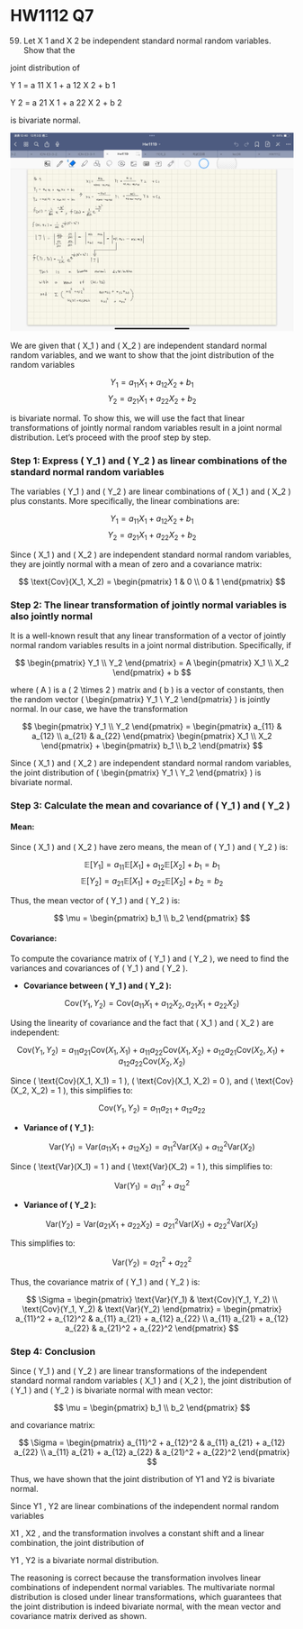 # HW1112 Q7
59. Let X 1 and X 2 be independent standard normal random variables. Show that the
    
joint distribution of

Y 1 = a 11 X 1 + a 12 X 2 + b 1

Y 2 = a 21 X 1 + a 22 X 2 + b 2

is bivariate normal.

![image](https://github.com/HWTeng-Teaching/202409-Math-Stat/blob/main/HW1112/10%20wang/S__1220614_0.jpg)

We are given that \( X_1 \) and \( X_2 \) are independent standard normal random variables, and we want to show that the joint distribution of the random variables

$$
Y_1 = a_{11} X_1 + a_{12} X_2 + b_1
$$
$$
Y_2 = a_{21} X_1 + a_{22} X_2 + b_2
$$

is bivariate normal. To show this, we will use the fact that linear transformations of jointly normal random variables result in a joint normal distribution. Let’s proceed with the proof step by step.

### Step 1: Express \( Y_1 \) and \( Y_2 \) as linear combinations of the standard normal random variables
The variables \( Y_1 \) and \( Y_2 \) are linear combinations of \( X_1 \) and \( X_2 \) plus constants. More specifically, the linear combinations are:

$$
Y_1 = a_{11} X_1 + a_{12} X_2 + b_1
$$
$$
Y_2 = a_{21} X_1 + a_{22} X_2 + b_2
$$

Since \( X_1 \) and \( X_2 \) are independent standard normal random variables, they are jointly normal with a mean of zero and a covariance matrix:

$$
\text{Cov}(X_1, X_2) = \begin{pmatrix} 1 & 0 \\ 0 & 1 \end{pmatrix}
$$

### Step 2: The linear transformation of jointly normal variables is also jointly normal
It is a well-known result that any linear transformation of a vector of jointly normal random variables results in a joint normal distribution. Specifically, if

$$
\begin{pmatrix} Y_1 \\ Y_2 \end{pmatrix} = A \begin{pmatrix} X_1 \\ X_2 \end{pmatrix} + b
$$

where \( A \) is a \( 2 \times 2 \) matrix and \( b \) is a vector of constants, then the random vector \( \begin{pmatrix} Y_1 \\ Y_2 \end{pmatrix} \) is jointly normal. In our case, we have the transformation

$$
\begin{pmatrix} Y_1 \\ Y_2 \end{pmatrix} = \begin{pmatrix} a_{11} & a_{12} \\ a_{21} & a_{22} \end{pmatrix} \begin{pmatrix} X_1 \\ X_2 \end{pmatrix} + \begin{pmatrix} b_1 \\ b_2 \end{pmatrix}
$$

Since \( X_1 \) and \( X_2 \) are independent standard normal random variables, the joint distribution of \( \begin{pmatrix} Y_1 \\ Y_2 \end{pmatrix} \) is bivariate normal.

### Step 3: Calculate the mean and covariance of \( Y_1 \) and \( Y_2 \)
#### Mean:
Since \( X_1 \) and \( X_2 \) have zero means, the mean of \( Y_1 \) and \( Y_2 \) is:

$$
\mathbb{E}[Y_1] = a_{11} \mathbb{E}[X_1] + a_{12} \mathbb{E}[X_2] + b_1 = b_1
$$
$$
\mathbb{E}[Y_2] = a_{21} \mathbb{E}[X_1] + a_{22} \mathbb{E}[X_2] + b_2 = b_2
$$

Thus, the mean vector of \( Y_1 \) and \( Y_2 \) is:

$$
\mu = \begin{pmatrix} b_1 \\ b_2 \end{pmatrix}
$$

#### Covariance:
To compute the covariance matrix of \( Y_1 \) and \( Y_2 \), we need to find the variances and covariances of \( Y_1 \) and \( Y_2 \).

- **Covariance between \( Y_1 \) and \( Y_2 \):**

$$
\text{Cov}(Y_1, Y_2) = \text{Cov}(a_{11} X_1 + a_{12} X_2, a_{21} X_1 + a_{22} X_2)
$$

Using the linearity of covariance and the fact that \( X_1 \) and \( X_2 \) are independent:

$$
\text{Cov}(Y_1, Y_2) = a_{11} a_{21} \text{Cov}(X_1, X_1) + a_{11} a_{22} \text{Cov}(X_1, X_2) + a_{12} a_{21} \text{Cov}(X_2, X_1) + a_{12} a_{22} \text{Cov}(X_2, X_2)
$$

Since \( \text{Cov}(X_1, X_1) = 1 \), \( \text{Cov}(X_1, X_2) = 0 \), and \( \text{Cov}(X_2, X_2) = 1 \), this simplifies to:

$$
\text{Cov}(Y_1, Y_2) = a_{11} a_{21} + a_{12} a_{22}
$$

- **Variance of \( Y_1 \):**

$$
\text{Var}(Y_1) = \text{Var}(a_{11} X_1 + a_{12} X_2) = a_{11}^2 \text{Var}(X_1) + a_{12}^2 \text{Var}(X_2)
$$

Since \( \text{Var}(X_1) = 1 \) and \( \text{Var}(X_2) = 1 \), this simplifies to:

$$
\text{Var}(Y_1) = a_{11}^2 + a_{12}^2
$$

- **Variance of \( Y_2 \):**

$$
\text{Var}(Y_2) = \text{Var}(a_{21} X_1 + a_{22} X_2) = a_{21}^2 \text{Var}(X_1) + a_{22}^2 \text{Var}(X_2)
$$

This simplifies to:

$$
\text{Var}(Y_2) = a_{21}^2 + a_{22}^2
$$

Thus, the covariance matrix of \( Y_1 \) and \( Y_2 \) is:

$$
\Sigma = \begin{pmatrix}
\text{Var}(Y_1) & \text{Cov}(Y_1, Y_2) \\
\text{Cov}(Y_1, Y_2) & \text{Var}(Y_2)
\end{pmatrix}
= \begin{pmatrix}
a_{11}^2 + a_{12}^2 & a_{11} a_{21} + a_{12} a_{22} \\
a_{11} a_{21} + a_{12} a_{22} & a_{21}^2 + a_{22}^2
\end{pmatrix}
$$

### Step 4: Conclusion
Since \( Y_1 \) and \( Y_2 \) are linear transformations of the independent standard normal random variables \( X_1 \) and \( X_2 \), the joint distribution of \( Y_1 \) and \( Y_2 \) is bivariate normal with mean vector:

$$
\mu = \begin{pmatrix} b_1 \\ b_2 \end{pmatrix}
$$

and covariance matrix:

$$
\Sigma = \begin{pmatrix}
a_{11}^2 + a_{12}^2 & a_{11} a_{21} + a_{12} a_{22} \\
a_{11} a_{21} + a_{12} a_{22} & a_{21}^2 + a_{22}^2
\end{pmatrix}
$$

Thus, we have shown that the joint distribution of Y1 and  Y2  is bivariate normal.

Since Y1 , Y2 are linear combinations of the independent normal random variables 

X1 , X2 , and the transformation involves a constant shift and a linear combination, the joint distribution of 

Y1 , Y2 is a bivariate normal distribution.

The reasoning is correct because the transformation involves linear combinations of independent normal variables. The multivariate normal distribution is closed under linear transformations, which guarantees that the joint distribution is indeed bivariate normal, with the mean vector and covariance matrix derived as shown.
